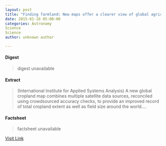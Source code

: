 ```yaml
---
layout: post
title: "Finding farmland: New maps offer a clearer view of global agriculture"
date: 2015-01-16 05:00:00
categories: Astronomy
Science
Science
author: unknown author

---
```



#### Digest
>digest unavailable

#### Extract
>(International Institute for Applied Systems Analysis) A new global cropland map combines multiple satellite data sources, reconciled using crowdsourced accuracy checks, to provide an improved record of total cropland extent as well as field size around the world....

#### Factsheet
>factsheet unavailable

[Visit Link](http://www.eurekalert.org/pub_releases/2015-01/iifa-ffn011415.php)


